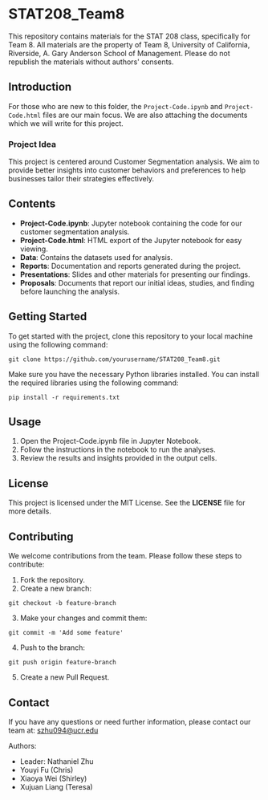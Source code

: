 # STAT208_Team8
This repository contains materials for the STAT 208 class, specifically for Team 8. All materials are the property of Team 8, University of California, Riverside, A. Gary Anderson School of Management. Please do not republish the materials without authors' consents.

## Introduction
For those who are new to this folder, the `Project-Code.ipynb` and `Project-Code.html` files are our main focus. We are also attaching the documents which we will write for this project.

### Project Idea
This project is centered around Customer Segmentation analysis. We aim to provide better insights into customer behaviors and preferences to help businesses tailor their strategies effectively.

## Contents
- **Project-Code.ipynb**: Jupyter notebook containing the code for our customer segmentation analysis.
- **Project-Code.html**: HTML export of the Jupyter notebook for easy viewing.
- **Data**: Contains the datasets used for analysis.
- **Reports**: Documentation and reports generated during the project.
- **Presentations**: Slides and other materials for presenting our findings.
- **Proposals**: Documents that report our initial ideas, studies, and finding before launching the analysis.

## Getting Started
To get started with the project, clone this repository to your local machine using the following command:

`git clone https://github.com/yourusername/STAT208_Team8.git`

Make sure you have the necessary Python libraries installed. You can install the required libraries using the following command:

`pip install -r requirements.txt`

## Usage
1. Open the Project-Code.ipynb file in Jupyter Notebook.
2. Follow the instructions in the notebook to run the analyses.
3. Review the results and insights provided in the output cells.

## License
This project is licensed under the MIT License. See the **LICENSE** file for more details.

## Contributing
We welcome contributions from the team. Please follow these steps to contribute:
1. Fork the repository.
2. Create a new branch:

`git checkout -b feature-branch`

3. Make your changes and commit them:

`git commit -m 'Add some feature'`

4. Push to the branch:

`git push origin feature-branch`

5. Create a new Pull Request.

## Contact
If you have any questions or need further information, please contact our team at: szhu094@ucr.edu

Authors:
- Leader: Nathaniel Zhu
- Youyi Fu (Chris)
- Xiaoya Wei (Shirley)
- Xujuan Liang (Teresa)


